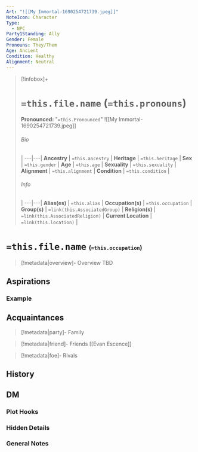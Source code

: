 ```yaml
---
Art: "![[My Immortal-1690254721739.jpeg]]"
NoteIcon: Character
Type:
  - NPC
Party1Standing: Ally
Gender: Female
Pronouns: They/Them
Age: Ancient
Condition: Healthy
Alignment: Neutral
---
```


> [!infobox]+
> # `=this.file.name` (`=this.pronouns`)
> **Pronounced:**  "`=this.Pronounced`"
> ![[My Immortal-1690254721739.jpeg]]
> ###### Bio
>  |
> ---|---|
> **Ancestry** | `=this.ancestry` |
> **Heritage** | `=this.heritage` |
> **Sex** | `=this.gender` |
> **Age** | `=this.age` |
> **Sexuality** | `=this.sexuality` |
> **Alignment** | `=this.alignment` |
> **Condition** | `=this.condition` |
> ###### Info
>  |
> ---|---|
> **Alias(es)** | `=this.alias` |
> **Occupation(s)** | `=this.occupation` |
> **Group(s)** | `=link(this.AssociatedGroup)` |
> **Religion(s)** | `=link(this.AssociatedReligion)` |
> **Current Location** | `=link(this.location)` |

# **`=this.file.name`** <span style="font-size: medium">(`=this.occupation`)</span>
> [!metadata|overview]- Overview 
> TBD

## Aspirations
### Example


## Acquaintances
> [!metadata|party]- Family
> 

> [!metadata|friend]- Friends
> [[Evan Escence]]

> [!metadata|foe]- Rivals
> 


## History


## DM
### Plot Hooks


### Hidden Details


### General Notes

